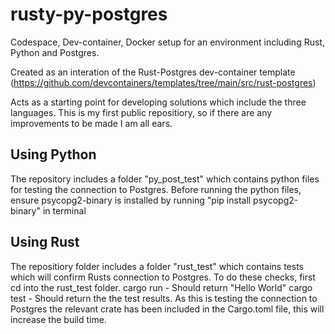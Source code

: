 # rusty-py-postgres
Codespace, Dev-container, Docker setup for an environment including Rust, Python and Postgres.

Created as an interation of the Rust-Postgres dev-container template (https://github.com/devcontainers/templates/tree/main/src/rust-postgres)

Acts as a starting point for developing solutions which include the three languages. This is my first public repositiory, so if there are any improvements to be made I am all ears.


## Using Python
The repository includes a folder "py_post_test" which contains python files for testing the connection to Postgres.
Before running the python files, ensure psycopg2-binary is installed by running "pip install psycopg2-binary" in terminal

## Using Rust
The repositiory folder includes a folder "rust_test" which contains tests which will confirm Rusts connection to Postgres.
To do these checks, first cd into the rust_test folder.
cargo run - Should return "Hello World"
cargo test - Should return the the test results.
As this is testing the connection to Postgres the relevant crate has been included in the Cargo.toml file, this will increase the build time.
